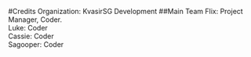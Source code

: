 #Credits
Organization: KvasirSG Development
##Main Team
Flix: Project Manager, Coder.
<br>
Luke: Coder
<br>
Cassie: Coder
<br>
Sagooper: Coder
